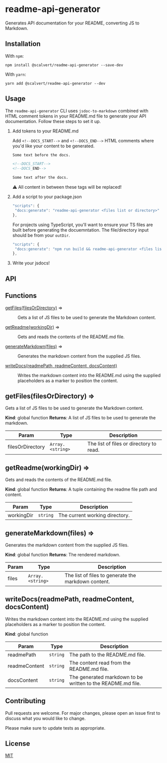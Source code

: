 # readme-api-generator

Generates API documentation for your README, converting JS to Markdown.

## Installation

With `npm`:

```sh-session
npm install @scalvert/readme-api-generator --save-dev
```

With `yarn`:

```sh-session
yarn add @scalvert/readme-api-generator --dev
```

## Usage

The `readme-api-generator` CLI uses `jsdoc-to-markdown` combined with HTML comment tokens in your README.md file to generate your API documentation. Follow these steps to set it up.

1. Add tokens to your README.md

   Add `<!--DOCS_START-->` and `<!--DOCS_END-->` HTML comments where you'd like your content to be generated.

   ```markdown
   Some text before the docs.

   <!--DOCS_START-->
   <!--DOCS_END-->

   Some text after the docs.
   ```

   :warning: All content in between these tags will be replaced!

2. Add a script to your package.json

   ```js
   "scripts": {
    "docs:generate": "readme-api-generator <files list or directory>"
   },
   ```

   For projects using TypeScript, you'll want to ensure your TS files are built before generating the docuemntation. The file/directory input should be from your `outDir`.

   ```js
   "scripts": {
    "docs:generate": "npm run build && readme-api-generator <files list or directory>"
   },
   ```

3. Write your jsdocs!

## API

<!--CUSTOM_START-->

## Functions

<dl>
<dt><a href="#getFiles">getFiles(filesOrDirectory)</a> ⇒</dt>
<dd><p>Gets a list of JS files to be used to generate the Markdown content.</p>
</dd>
<dt><a href="#getReadme">getReadme(workingDir)</a> ⇒</dt>
<dd><p>Gets and reads the contents of the README.md file.</p>
</dd>
<dt><a href="#generateMarkdown">generateMarkdown(files)</a> ⇒</dt>
<dd><p>Generates the markdown content from the supplied JS files.</p>
</dd>
<dt><a href="#writeDocs">writeDocs(readmePath, readmeContent, docsContent)</a></dt>
<dd><p>Writes the markdown content into the README.md using the supplied placeholders as a marker to position the content.</p>
</dd>
</dl>

<a name="getFiles"></a>

## getFiles(filesOrDirectory) ⇒

Gets a list of JS files to be used to generate the Markdown content.

**Kind**: global function
**Returns**: A list of JS files to be used to generate the markdown.

| Param            | Type                              | Description                             |
| ---------------- | --------------------------------- | --------------------------------------- |
| filesOrDirectory | <code>Array.&lt;string&gt;</code> | The list of files or directory to read. |

<a name="getReadme"></a>

## getReadme(workingDir) ⇒

Gets and reads the contents of the README.md file.

**Kind**: global function
**Returns**: A tuple containing the readme file path and content.

| Param      | Type                | Description                    |
| ---------- | ------------------- | ------------------------------ |
| workingDir | <code>string</code> | The current working directory. |

<a name="generateMarkdown"></a>

## generateMarkdown(files) ⇒

Generates the markdown content from the supplied JS files.

**Kind**: global function
**Returns**: The rendered markdown.

| Param | Type                              | Description                                         |
| ----- | --------------------------------- | --------------------------------------------------- |
| files | <code>Array.&lt;string&gt;</code> | The list of files to generate the markdown content. |

<a name="writeDocs"></a>

## writeDocs(readmePath, readmeContent, docsContent)

Writes the markdown content into the README.md using the supplied placeholders as a marker to position the content.

**Kind**: global function

| Param         | Type                | Description                                                 |
| ------------- | ------------------- | ----------------------------------------------------------- |
| readmePath    | <code>string</code> | The path to the README.md file.                             |
| readmeContent | <code>string</code> | The content read from the README.md file.                   |
| docsContent   | <code>string</code> | The generated markdown to be written to the README.md file. |

<!--CUSTOM_END-->

## Contributing

Pull requests are welcome. For major changes, please open an issue first to discuss what you would like to change.

Please make sure to update tests as appropriate.

## License

[MIT](https://choosealicense.com/licenses/mit/)
